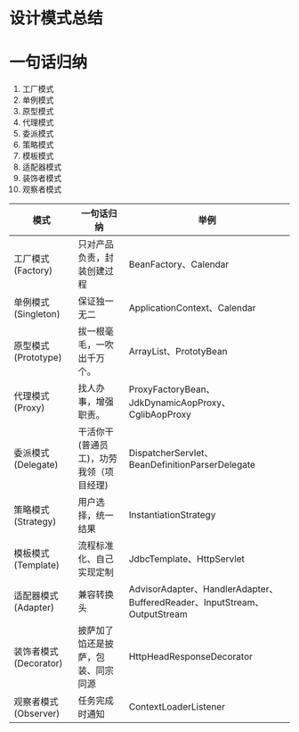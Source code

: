 # 设计模式总结



# 一句话归纳

1. 工厂模式  
2. 单例模式 
3. 原型模式 
4. 代理模式
5. 委派模式
6. 策略模式
7. 模板模式
8. 适配器模式
9. 装饰者模式
10. 观察者模式



| 模式                   | 一句话归纳                              | 举例                                                         |
| ---------------------- | --------------------------------------- | ------------------------------------------------------------ |
| 工厂模式 (Factory)     | 只对产品负责，封装创建过程              | BeanFactory、Calendar                                        |
| 单例模式 (Singleton)   | 保证独一无二                            | ApplicationContext、Calendar                                 |
| 原型模式 (Prototype)   | 拔一根毫毛，一吹出千万个。              | ArrayList、PrototyBean                                       |
| 代理模式 (Proxy)       | 找人办事，增强职责。                    | ProxyFactoryBean、JdkDynamicAopProxy、CglibAopProxy          |
| 委派模式 (Delegate)    | 干活你干(普通员工)，功劳我领（项目经理) | DispatcherServlet、BeanDefinitionParserDelegate              |
| 策略模式 (Strategy)    | 用户选择，统一结果                      | InstantiationStrategy                                        |
| 模板模式 (Template)    | 流程标准化、自己实现定制                | JdbcTemplate、HttpServlet                                    |
| 适配器模式 (Adapter)   | 兼容转换头                              | AdvisorAdapter、HandlerAdapter、BufferedReader、InputStream、OutputStream |
| 装饰者模式 (Decorator) | 披萨加了馅还是披萨，包装、同宗同源      | HttpHeadResponseDecorator                                    |
| 观察者模式 (Observer)  | 任务完成时通知                          | ContextLoaderListener                                        |

